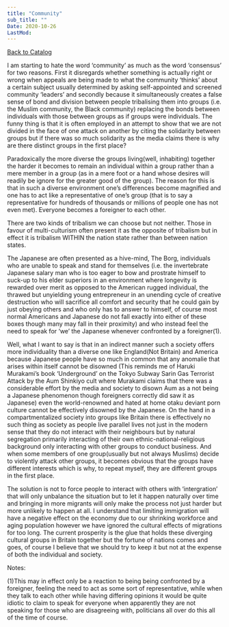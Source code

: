 ```yaml
---
title: "Community"
sub_title: ""
Date: 2020-10-26
LastMod:
---
```


[Back to Catalog](https://otaking.xyz/index.html)

I am starting to hate the word ‘community’ as much as the word ‘consensus’ for two reasons. First it disregards whether something is actually right or wrong when appeals are being made to what the community ‘thinks’ about a certain subject usually determined by asking self-appointed and screened community ‘leaders’ and secondly because it simultaneously creates a false sense of bond and division between people tribalising them into groups (i.e. the Muslim community, the Black community) replacing the bonds between individuals with those between groups as if groups were individuals. The funny thing is that it is often employed in an attempt to show that we are not divided in the face of one attack on another by citing the solidarity between groups but if there was so much solidarity as the media claims there is why are there distinct groups in the first place?

Paradoxically the more diverse the groups living(well, inhabiting) together the harder it becomes to remain an individual within a group rather than a mere member in a group (as in a mere foot or a hand whose desires will readily be ignore for the greater good of the group). The reason for this is that in such a diverse environment one’s differences become magnified and one has to act like a representative of one’s group (that is to say a representative for hundreds of thousands or millions of people one has not even met). Everyone becomes a foreigner to each other.

There are two kinds of tribalism we can choose but not neither. Those in favour of multi-culturism often present it as the opposite of tribalism but in effect it is tribalism WITHIN the nation state rather than between nation states.

The Japanese are often presented as a hive-mind, The Borg, individuals who are unable to speak and stand for themselves (i.e. the invertebrate Japanese salary man who is too eager to bow and prostrate himself to suck-up to his elder superiors in an environment where longevity is rewarded over merit as opposed to the American rugged individual, the thrawed but unyielding young entrepreneur in an unending cycle of creative destruction who will sacrifice all comfort and security that he could gain by just obeying others and who only has to answer to himself, of course most normal Americans and Japanese do not fall exactly into either of these boxes though many may fall in their proximity) and who instead feel the need to speak for ‘we’ the Japanese whenever confronted by a foreigner(1).

Well, what I want to say is that in an indirect manner such a society offers more individuality than a diverse one like England(Not Britain) and America because Japanese people have so much in common that any anomalie that arises within itself cannot be disowned (This reminds me of Haruki Murakami’s book ‘Underground’ on the Tokyo Subway Sarin Gas Terrorist Attack by the Aum Shinkiyo cult where Murakami claims that there was a considerable effort by the media and society to disown Aum as a not being a Japanese phenomenon though foreigners correctly did saw it as Japanese) even the world-renowned and hated at home otaku deviant porn culture cannot be effectively disowned by the Japanese. On the hand in a compartmentalized society into groups like Britain there is effectively no such thing as society as people live parallel lives not just in the modern sense that they do not interact with their neighbours but by natural segregation primarily interacting of their own ethnic-national-religious background only interacting with other groups to conduct business. And when some members of one group(usually but not always Muslims) decide to violently attack other groups, it becomes obvious that the groups have different interests which is why, to repeat myself, they are different groups in the first place.

The solution is not to force people to interact with others with ‘intergration’ that will only unbalance the situation but to let it happen naturally over time and bringing in more migrants will only make the process not just harder but more unlikely to happen at all. I understand that limiting immigration will have a negative effect on the economy due to our shrinking workforce and aging population however we have ignored the cultural effects of migrations for too long. The current prosperity is the glue that holds these diverging cultural groups in Britain together but the fortune of nations comes and goes, of course I believe that we should try to keep it but not at the expense of both the individual and society.

Notes:

(1)This may in effect only be a reaction to being being confronted by a foreigner, feeling the need to act as some sort of representative, while when they talk to each other while having differing opinions it would be quite idiotic to claim to speak for everyone when apparently they are not speaking for those who are disagreeing with, politicians all over do this all of the time of course.

